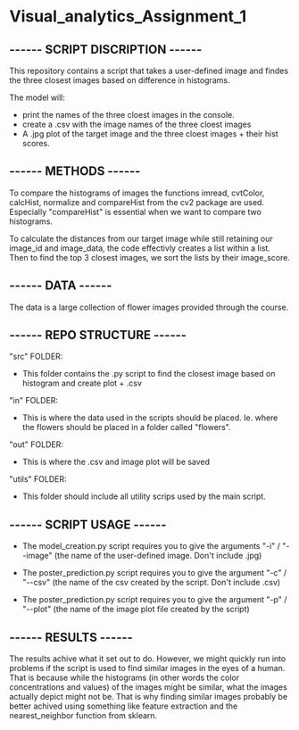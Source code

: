# Visual_analytics_Assignment_1

## ------ SCRIPT DISCRIPTION ------
This repository contains a script that takes a user-defined image and findes the three closest images based on difference in histograms.

The model will:
- print the names of the three cloest images in the console.
- create a .csv with the image names of the three cloest images
- A .jpg plot of the target image and the three cloest images + their hist scores.

## ------ METHODS ------
To compare the histograms of images the functions imread, cvtColor, calcHist, normalize and compareHist from the cv2 package are used. Especially "compareHist" is essential when we want to compare two histograms.

To calculate the distances from our target image while still retaining our image_id and image_data, the code effectivly creates a list within a list. Then to find the top 3 closest images, we sort the lists by their image_score.

## ------ DATA ------
The data is a large collection of flower images provided through the course.

## ------ REPO STRUCTURE ------
"src" FOLDER:
- This folder contains the .py script to find the closest image based on histogram and create plot + .csv

"in" FOLDER:
- This is where the data used in the scripts should be placed. Ie. where the flowers should be placed in a folder called "flowers".

"out" FOLDER:
- This is where the .csv and image plot will be saved

"utils" FOLDER:
- This folder should include all utility scrips used by the main script.

## ------ SCRIPT USAGE ------
- The model_creation.py script requires you to give the arguments "-i" / "--image" (the name of the user-defined image. Don't include .jpg)

- The poster_prediction.py script requires you to give the argument "-c" / "--csv" (the name of the csv created by the script. Don't include .csv)

- The poster_prediction.py script requires you to give the argument "-p" / "--plot" (the name of the image plot file created by the script)

## ------ RESULTS ------
The results achive what it set out to do. However, we might quickly run into problems if the script is used to find similar images in the eyes of a human. That is because while the histograms (in other words the color concentrations and values) of the images might be similar, what the images actually depict might not be. That is why finding similar images probably be better achived using something like feature extraction and the nearest_neighbor function from sklearn.
